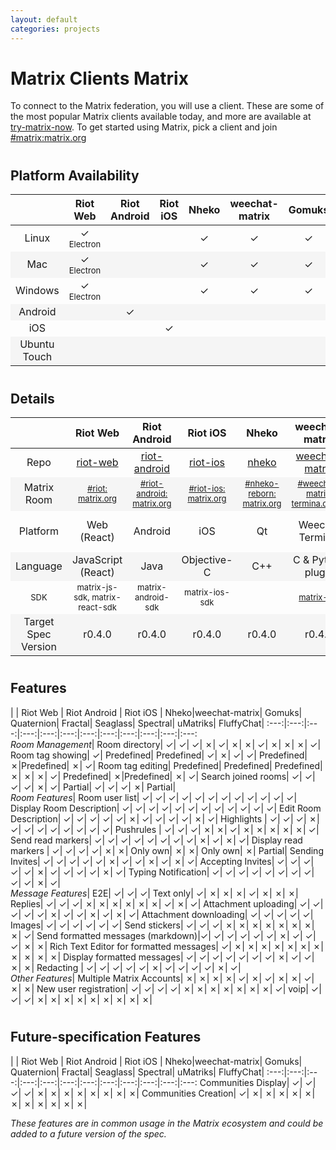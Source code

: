 ```yaml
---
layout: default
categories: projects
---
```


<style>
#wrapper {
    max-width: 1280px;
}
table {
    width: 100%
}

table tr td {
    width: 6%
}

table tr td:nth-child(1) {
    width: 18% !important;
}

#document table:first-of-type tr td:nth-child(1) {
  white-space: &#10007;wrap;
}

table tr:nth-child(even) {
  background-color: #f5f5f5;
}

table:nth-of-type(2) tr:nth-child(5)  {
    font-size: small;
}

.green {
    color: #78A830;
    font-weight: bold;
     font-size: x-large;
}
.orange {
    color: #F0A800;
}
.red {
    color: #D84830;
}
small {
    font-size: small;
    font-weight: normal;
}
h2 {
    padding-top: 10px;
}
</style>
<!-- https://www.colourlovers.com/palette/65580/traffic_light <-  &#10003; pls -->
<script>
jQuery(document).ready(function () {
    jQuery("td").each(function( index ) {
        var text = jQuery( this ).text();
        if (text.startsWith("Yes") || text.startsWith("✓")) {
            jQuery(this).addClass("green");
        }
        if (text.match(/Build from source|WIP|Predefined|Images|Partial|Text only/))
        {
            jQuery(this).addClass("orange");
        }
        if (text === "No" || text.startsWith("✗")) {
            jQuery(this).addClass("red");
        }
    });
});
</script>

# Matrix Clients Matrix

To connect to the Matrix federation, you will use a client. These are some of the most popular Matrix clients available today, and more are available at  [try-matrix-now](try-matrix-now). To get started using Matrix, pick a client and join [#matrix:matrix.org](https://matrix.to/#/#matrix:matrix.org)

## Platform Availability

||    Riot Web    |    Riot Android    |    Riot iOS    |    Nheko    |weechat-matrix|    Gomuks    |    Quaternion    |    Fractal    |    Seaglass    |    Spectral    |    uMatriks    | FluffyChat|
:---:|:---:|:---:|:---:|:---:|:---:|:---:|:---:|:---:|:---:|:---:|:---:|:---:
Linux|&#10003;<br /><small>Electron</small>| |          |     &#10003;|      &#10003;| &#10003;     |  &#10003;        |   &#10003;    |                |        &#10003;|                |   &#10003;|
Mac|&#10003;<br /><small>Electron</small>||             |     &#10003;|      &#10003;|      &#10003;|  &#10003;        |            WIP|        &#10003;|        &#10003;|
Windows|&#10003;<br /><small>Electron</small>||         |     &#10003;|      &#10003;|      &#10003;|          &#10003;|               |                |        &#10003;|
Android||                      &#10003;|                |             |              ||||
iOS|||                                          &#10003;|             |              ||||
Ubuntu Touch|           |              |                |             |              |              |                  |               |                |                |        &#10003;|   &#10003;|

## Details

||    Riot Web             |    Riot Android    |    Riot iOS    |    Nheko    |weechat-matrix|    Gomuks    |    Quaternion    |    Fractal    |    Seaglass    |    Spectral    |    uMatriks    | FluffyChat|
:---:|:---:|:---:|:---:|:---:|:---:|:---:|:---:|:---:|:---:|:---:|:---:|:---:
Repo|[riot-web](https://github.com/vector-im/riot-web/)|[riot-android](https://github.com/vector-im/riot-android/)|[riot-ios](https://github.com/vector-im/riot-ios/)|[nheko](https://github.com/Nheko-Reborn/nheko)|[weechat-matrix]|[gomuks](https://github.com/tulir/gomuks)|[Quaternion](https://github.com/QMatrixClient/Quaternion/)|[Fractal](https://gitlab.gnome.org/GNOME/fractal)|[Seaglass](https://github.com/neilalexander/seaglass)|[Spectral](https://gitlab.com/spectral-im/spectral)|[uMatriks](https://github.com/uMatriks/uMatriks)|[FluffyChat](https://github.com/ChristianPauly/fluffychat)|
Matrix Room|<small>[#riot:<br />matrix.org](https://matrix.to/#/#riot:matrix.org)</small>|<small>[#riot-android:<br />matrix.org](https://matrix.to/#/#riot-android:matrix.org)</small>|<small>[#riot-ios:<br />matrix.org](https://matrix.to/#/#riot-ios:matrix.org)</small>|<small>[#nheko-reborn:<br />matrix.org](https://matrix.to/#/#nheko-reborn:matrix.org)</small>|<small>[#weechat-matrix:<br />termina.org.uk](https://matrix.to/#/#weechat-matrix:termina.org.uk)</small>|<small>[#gomuks:<br />maunium.net](https://matrix.to/#/#gomuks:maunium.net)</small>|<small>[#qmatrixclient:<br />matrix.org](https://matrix.to/#/#qmatrixclient:matrix.org)</small>|<small>[#fractal-gtk:<br />matrix.org](https://matrix.to/#/#fractal-gtk:matrix.org)</small>|<small>[#seaglass:<br />matrix.org](https://matrix.to/#/#seaglass:matrix.org)</small>|<small>[#spectral:<br />encom.eu.org](https://matrix.to/#/#spectral:encom.eu.org)</small>|<small>[#uMatriks:<br />matrix.org](https://matrix.to/#/#uMatriks:matrix.org)</small>|<small>[#fluffychat:<br />matrix.org](https://matrix.to/#/#fluffychat:matrix.org)</small>
Platform| Web (React)|          Android|             iOS|           Qt|Weechat<br />Terminal|Go<br />Terminal|              Qt|           GTK+|macOS<br />Cocoa|              Qt|Qt<br />Ubuntu Touch|Qt<br />Ubuntu Touch|
Language| JavaScript (React)|      Java|     Objective-C|          C++|C &amp; Python plugin|            Go|               C++|           Rust|           Swift|        QML, C++|             C++|QML
SDK | matrix-js-sdk, matrix-react-sdk| matrix-android-sdk|matrix-ios-sdk|      |  [matrix-nio]|gomatrix (fork)|libqmatrixclient|             |  matrix-ios-sdk|libqmatrixclient|libqmatrixclient||
Target Spec Version|r0.4.0|             r0.4.0|             r0.4.0|      r0.4.0|     r0.4.0|            r0.4.0|                r0.4.0|             r0.4.0|              r0.4.0|              r0.4.0|              r0.4.0|r0.4.0|

## Features

|                      |    Riot Web    |    Riot Android    |  Riot iOS   |     Nheko|weechat-matrix|    Gomuks| Quaternion|  Fractal|  Seaglass|  Spectral|  uMatriks| FluffyChat|
:---:|:---:|:---:|:---:|:---:|:---:|:---:|:---:|:---:|:---:|:---:|:---:
<br/>*Room Management*|
Room directory|                 &#10003;|            &#10003;|     &#10003;|  &#10007;|      &#10003;|  &#10007;|   &#10007;|   &#10003;|  &#10007;|  &#10007;|  &#10007;|   &#10003;|
Room tag showing|               &#10003;|          Predefined|   Predefined|  &#10003;|      &#10007;|  &#10003;|   &#10003;| Predefined|  &#10007;|Predefined|  &#10007;|   &#10003;|
Room tag editing|             Predefined|          Predefined|   Predefined|  &#10007;|      &#10007;|  &#10007;|   &#10003;| Predefined|  &#10007;|Predefined|  &#10007;|   &#10003;|
Search joined rooms|            &#10003;|            &#10003;|     &#10003;|  &#10003;|      &#10007;|  &#10003;|    Partial|   &#10003;|  &#10003;|  &#10003;|  &#10007;|    Partial|
<br/>*Room Features*|
Room user list|                 &#10003;|            &#10003;|     &#10003;|  &#10003;|      &#10003;|  &#10003;|   &#10003;|   &#10003;|  &#10003;|  &#10003;|  &#10003;|   &#10003;|
Display Room Description|       &#10003;|            &#10003;|     &#10003;|  &#10003;|      &#10003;|  &#10003;|   &#10003;|   &#10003;|  &#10003;|  &#10003;|  &#10003;|   &#10003;|
Edit Room Description|          &#10003;|            &#10003;|     &#10003;|  &#10003;|      &#10003;|  &#10007;|   &#10003;|   &#10003;|  &#10003;|  &#10003;|  &#10007;|   &#10003;|
Highlights |                    &#10003;|            &#10003;|     &#10003;|  &#10007;|      &#10003;|  &#10003;|   &#10003;|   &#10003;|  &#10003;|  &#10003;|  &#10003;|   &#10003;|
Pushrules |                     &#10003;|            &#10003;|     &#10003;|  &#10007;|      &#10007;|  &#10003;|   &#10007;|   &#10007;|  &#10007;|  &#10007;|  &#10007;|   &#10003;|
Send read markers|              &#10003;|            &#10003;|     &#10003;|  &#10003;|      &#10003;|  &#10003;|   &#10003;|   &#10003;|  &#10007;|  &#10003;|  &#10007;|   &#10003;|
Display read markers |          &#10003;|            &#10003;|     &#10003;|  &#10003;|      &#10007;|  &#10007;|   Only own|   &#10007;|  &#10007;|  Only own|  &#10007;|    Partial|
Sending Invites|                &#10003;|            &#10003;|     &#10003;|  &#10003;|      &#10003;|  &#10007;|   &#10003;|   &#10003;|  &#10007;|  &#10003;|  &#10007;|   &#10003;|
Accepting Invites|              &#10003;|            &#10003;|     &#10003;|  &#10003;|      &#10003;|  &#10007;|   &#10003;|   &#10003;|  &#10003;|  &#10003;|  &#10007;|   &#10003;|
Typing Notification|            &#10003;|            &#10003;|     &#10003;|  &#10003;|      &#10003;|  &#10003;|   &#10003;|   &#10003;|  &#10003;|  &#10003;|  &#10007;|   &#10003;|
<br/>*Message Features*|
E2E|                            &#10003;|            &#10003;|     &#10003;| Text only|      &#10003;|  &#10007;|   &#10007;|   &#10007;|  &#10003;|  &#10007;|  &#10007;|   &#10007;|
Replies|                        &#10003;|            &#10003;|     &#10003;|  &#10007;|      &#10007;|  &#10007;|   &#10007;|   &#10007;|  &#10007;|  &#10003;|  &#10007;|   &#10003;|
Attachment uploading|           &#10003;|            &#10003;|     &#10003;|  &#10003;|      &#10003;|  &#10007;|   &#10003;|   &#10003;|  &#10007;|  &#10003;|  &#10007;|   &#10003;|
Attachment downloading|         &#10003;|            &#10003;|     &#10003;|  &#10003;|      &#10003;|    Images|   &#10003;|   &#10003;|  &#10003;|  &#10003;|  &#10003;|   &#10003;|
Send stickers|                  &#10003;|            &#10003;|     &#10003;|  &#10007;|      &#10007;|  &#10007;|   &#10007;|   &#10007;|  &#10007;|  &#10007;|  &#10007;|   &#10003;|
Send formatted messages (markdown)|&#10003;|         &#10003;|     &#10003;|  &#10003;|      &#10003;|  &#10003;|   &#10007;|   &#10003;|  &#10003;|  &#10003;|  &#10007;|   &#10007;|
Rich Text Editor for formatted messages| &#10003;|   &#10007;|     &#10007;|  &#10007;|      &#10007;|  &#10007;|   &#10007;|   &#10007;|  &#10007;|  &#10007;|  &#10007;|   &#10007;|
Display formatted messages|     &#10003;|            &#10003;|     &#10003;|  &#10003;|      &#10003;|  &#10003;|   &#10003;|   &#10007;|  &#10003;|  &#10003;|  &#10007;|   &#10007;|
Redacting |                     &#10003;|            &#10003;|     &#10003;|  &#10003;|      &#10003;|  &#10007;|   &#10003;|   &#10003;|  &#10003;|  &#10003;|  &#10007;|   &#10003;|
<br/>*Other Features*|
Multiple Matrix Accounts|       &#10007;|            &#10007;|     &#10007;|  &#10007;|      &#10003;|  &#10007;|   &#10003;|   &#10007;|  &#10007;|  &#10003;|  &#10007;|   &#10007;|
New user registration|          &#10003;|            &#10003;|     &#10003;|  &#10003;|      &#10007;|  &#10007;|   &#10007;|   &#10007;|  &#10007;|  &#10007;|  &#10007;|   &#10003;|
voip|                           &#10003;|            &#10003;|     &#10003;|  &#10007;|      &#10007;|  &#10007;|   &#10007;|   &#10007;|  &#10007;|  &#10007;|  &#10007;|   &#10007;|

## Future-specification Features

|                      |    Riot Web    |    Riot Android    |    Riot iOS    |    Nheko|weechat-matrix|    Gomuks| Quaternion|    Fractal|    Seaglass| Spectral|  uMatriks| FluffyChat|
:---:|:---:|:---:|:---:|:---:|:---:|:---:|:---:|:---:|:---:|:---:|:---:
Communities Display|            &#10003;|            &#10003;|        &#10003;| &#10003;|      &#10007;|  &#10007;|   &#10007;|   &#10007;|    &#10007;| &#10007;|  &#10007;|   &#10007;|
Communities Creation|           &#10003;|            &#10007;|        &#10007;| &#10007;|      &#10007;|  &#10007;|   &#10007;|   &#10007;|    &#10007;| &#10007;|  &#10007;|   &#10007;|

*These features are in common usage in the Matrix ecosystem and could be added to a future version of the spec.*

[weechat-matrix]: https://github.com/poljar/weechat-matrix
[matrix-nio]: https://github.com/poljar/matrix-nio
